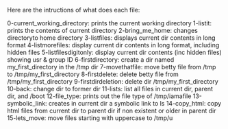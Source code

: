 Here are the intructions of what does each file:

0-current_working_directory: prints the current working directory
1-listit: prints the contents of current directory
2-bring_me_home: changes directoryto home directory
3-listfiles: displays current dir contents in long format
4-listmorefiles: display current dir contents in long format, including hidden files
5-listfilesdigitonly: display current dir contents (inc hidden files) showing usr & group ID
6-firstdirectory: create a dir named my_first_directory in the /tmp dir
7-movethatfile: move betty file from /tmp to /tmp/my_first_directory
8-firstdelete: delete betty file from /tmp/my_first_directory
9-firstdirdeletion: delete dir /tmp/my_first_directory
10-back: change dir to former dir
11-lists: list all files in current dir, parent dir, and /boot
12-file_type: prints out the file type of /tmp/iamafile
13-symbolic_link: creates in current dir a symbolic link to ls
14-copy_html: copy html files from current dir to parent dir if non existent or older in parent dir
15-lets_move: move files starting with uppercase to /tmp/u

